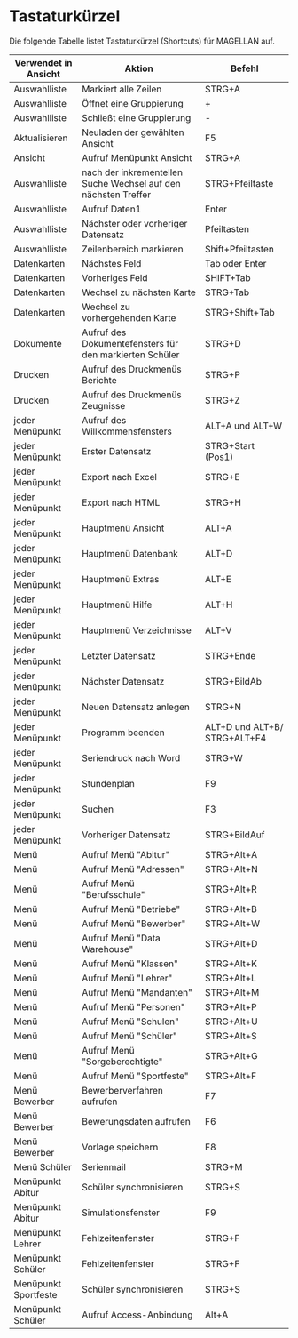 # Tastaturkürzel

Die folgende Tabelle listet Tastaturkürzel (Shortcuts) für MAGELLAN auf.

 Verwendet in Ansicht | Aktion  | Befehl
 -------------------- | ------- | ----- 
Auswahlliste         | Markiert alle Zeilen | STRG+A
Auswahlliste         | Öffnet eine Gruppierung | +
Auswahlliste         | Schließt eine Gruppierung | -
Aktualisieren        | Neuladen der gewählten Ansicht | F5
Ansicht              | Aufruf Menüpunkt Ansicht | STRG+A
Auswahlliste         | nach der inkrementellen Suche Wechsel auf den nächsten Treffer | STRG+Pfeiltaste 
Auswahlliste         | Aufruf Daten1 | Enter
Auswahlliste         | Nächster oder vorheriger Datensatz | Pfeiltasten
Auswahlliste         | Zeilenbereich markieren | Shift+Pfeiltasten
Datenkarten          | Nächstes Feld | Tab oder Enter
Datenkarten          | Vorheriges Feld|SHIFT+Tab
Datenkarten          | Wechsel zu nächsten Karte | STRG+Tab
Datenkarten          | Wechsel zu vorhergehenden Karte | STRG+Shift+Tab
Dokumente            | Aufruf des Dokumentefensters für den markierten Schüler | STRG+D
Drucken              | Aufruf des Druckmenüs Berichte | STRG+P
Drucken              | Aufruf des Druckmenüs Zeugnisse | STRG+Z
jeder Menüpunkt      | Aufruf des Willkommensfensters | ALT+A und ALT+W
jeder Menüpunkt      | Erster Datensatz | STRG+Start (Pos1)
jeder Menüpunkt      | Export nach Excel | STRG+E
jeder Menüpunkt      | Export nach HTML | STRG+H
jeder Menüpunkt      | Hauptmenü Ansicht | ALT+A
jeder Menüpunkt      | Hauptmenü Datenbank | ALT+D
jeder Menüpunkt      | Hauptmenü Extras | ALT+E
jeder Menüpunkt      | Hauptmenü Hilfe | ALT+H
jeder Menüpunkt      | Hauptmenü Verzeichnisse | ALT+V
jeder Menüpunkt      | Letzter Datensatz | STRG+Ende
jeder Menüpunkt      | Nächster Datensatz | STRG+BildAb
jeder Menüpunkt      | Neuen Datensatz anlegen | STRG+N
jeder Menüpunkt      | Programm beenden | ALT+D und ALT+B/ STRG+ALT+F4
jeder Menüpunkt      | Seriendruck nach Word | STRG+W
jeder Menüpunkt      | Stundenplan | F9
jeder Menüpunkt      | Suchen | F3
jeder Menüpunkt      | Vorheriger Datensatz | STRG+BildAuf
Menü                 | Aufruf Menü "Abitur" | STRG+Alt+A
Menü                 | Aufruf Menü "Adressen" | STRG+Alt+N
Menü                 | Aufruf Menü "Berufsschule" | STRG+Alt+R
Menü                 | Aufruf Menü "Betriebe" | STRG+Alt+B
Menü                 | Aufruf Menü "Bewerber" | STRG+Alt+W
Menü                 | Aufruf Menü "Data Warehouse" | STRG+Alt+D
Menü                 | Aufruf Menü "Klassen" | STRG+Alt+K
Menü                 | Aufruf Menü "Lehrer" | STRG+Alt+L
Menü                 | Aufruf Menü "Mandanten" | STRG+Alt+M
Menü                 | Aufruf Menü "Personen" | STRG+Alt+P
Menü                 | Aufruf Menü "Schulen" | STRG+Alt+U
Menü                 | Aufruf Menü "Schüler" | STRG+Alt+S
Menü                 | Aufruf Menü "Sorgeberechtigte" | STRG+Alt+G
Menü                 | Aufruf Menü "Sportfeste" | STRG+Alt+F
Menü Bewerber        | Bewerberverfahren aufrufen | F7
Menü Bewerber        | Bewerungsdaten aufrufen | F6
Menü Bewerber        | Vorlage speichern | F8
Menü Schüler         | Serienmail | STRG+M
Menüpunkt Abitur     | Schüler synchronisieren | STRG+S
Menüpunkt Abitur     | Simulationsfenster | F9
Menüpunkt Lehrer     | Fehlzeitenfenster | STRG+F
Menüpunkt Schüler    | Fehlzeitenfenster | STRG+F
Menüpunkt Sportfeste | Schüler synchronisieren | STRG+S
Menüpunkt Schüler    | Aufruf Access-Anbindung | Alt+A
